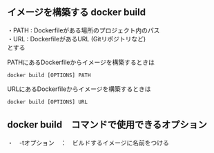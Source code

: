 ## イメージを構築する docker build

・PATH : Dockerfileがある場所のプロジェクト内のパス  
・URL : DockerfileがあるURL (Gitリポジトリなど)  
とする

PATHにあるDockerfileからイメージを構築するときは
```
docker build [OPTIONS] PATH
```

URLにあるDockerfileからイメージを構築するときは
```
docker build [OPTIONS] URL
```
## docker build　コマンドで使用できるオプション

・　-tオプション　：　ビルドするイメージに名前をつける




